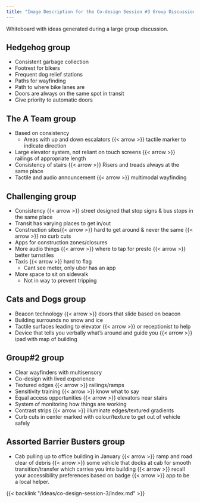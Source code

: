 ```yaml
---
title: "Image Description for the Co-design Session #3 Group Discussion Whiteboard"
---
```


Whiteboard with ideas generated during a large group discussion.

## Hedgehog group

* Consistent garbage collection
* Footrest for bikers
* Frequent dog relief stations
* Paths for wayfinding
* Path to where bike lanes are
* Doors are always on the same spot in transit
* Give priority to automatic doors

## The A Team group

* Based on consistency
  * Areas with up and down escalators {{< arrow >}} tactile marker to indicate direction
* Large elevator system, not reliant on touch screens {{< arrow >}} railings of appropriate length
* Consistency of stairs {{< arrow >}} Risers and treads always at the same place
* Tactile and audio announcement {{< arrow >}} multimodal wayfinding

## Challenging group

* Consistency {{< arrow >}} street designed that stop signs & bus stops in the same place
* Transit has varying places to get in/out
* Construction sites{{< arrow >}} hard to get around & never the same {{< arrow >}} no curb cuts
* Apps for construction zones/closures
* More audio things {{< arrow >}} where to tap for presto {{< arrow >}} better turnstiles
* Taxis {{< arrow >}} hard to flag
  * Cant see meter, only uber has an app
* More space to sit on sidewalk
  * Not in way to prevent tripping

## Cats and Dogs group

* Beacon technology {{< arrow >}} doors that slide based on beacon
* Building surrounds no snow and ice
* Tactile surfaces leading to elevator {{< arrow >}} or receptionist to help
* Device that tells you verbally what’s around and guide you {{< arrow >}} ipad with map of building

## Group#2 group

* Clear wayfinders with multisensory
* Co-design with lived experience
* Textured edges {{< arrow >}} railings/ramps
* Sensitivity training {{< arrow >}} know what to say
* Equal access opportunities {{< arrow >}} elevators near stairs
* System of monitoring how things are working
* Contrast strips {{< arrow >}} illuminate edges/textured gradients
* Curb cuts in center marked with colour/texture to get out of vehicle safely

## Assorted Barrier Busters group

* Cab pulling up to office building in January {{< arrow >}} ramp and road clear of debris {{< arrow >}} some vehicle that docks at cab for smooth transition/transfer which carries you into building {{< arrow >}} recall your accessibility preferences based on badge {{< arrow >}} app to be a local helper.

{{< backlink "/ideas/co-design-session-3/index.md" >}}
